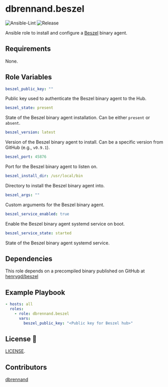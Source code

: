 # dbrennand.beszel

![Ansible-Lint](https://github.com/dbrennand/ansible-role-beszel/actions/workflows/ansible-lint.yml/badge.svg)
![Release](https://github.com/dbrennand/ansible-role-beszel/actions/workflows/release.yml/badge.svg)

Ansible role to install and configure a [Beszel](https://github.com/henrygd/beszel) binary agent.

## Requirements

None.

## Role Variables

```yaml
beszel_public_key: ""
```

Public key used to authenticate the Beszel binary agent to the Hub.

```yaml
beszel_state: present
```

State of the Beszel binary agent installation. Can be either `present` or `absent`.

```yaml
beszel_version: latest
```

Version of the Beszel binary agent to install. Can be a specific version from GitHub (e.g., `v0.9.1`).

```yaml
beszel_port: 45876
```

Port for the Beszel binary agent to listen on.

```yaml
beszel_install_dir: /usr/local/bin
```

Directory to install the Beszel binary agent into.

```yaml
beszel_args: ""
```

Custom arguments for the Beszel binary agent.

```yaml
beszel_service_enabled: true
```

Enable the Beszel binary agent systemd service on boot.

```yaml
beszel_service_state: started
```

State of the Beszel binary agent systemd service.

## Dependencies

This role depends on a precompiled binary published on GitHub at [henrygd/beszel](https://github.com/henrygd/beszel/releases/tag/v0.9.1)

## Example Playbook

```yaml
- hosts: all
  roles:
    - role: dbrennand.beszel
      vars:
        beszel_public_key: "<Public key for Beszel hub>"

```

## License 📝

[LICENSE](LICENSE).

## Contributors

[dbrennand](https://github.com/dbrennand)
